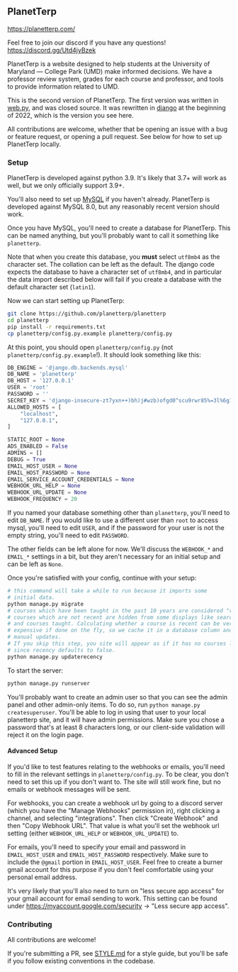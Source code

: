 ## PlanetTerp

<https://planetterp.com/>

Feel free to join our discord if you have any questions! https://discord.gg/Utd4jyBzek

PlanetTerp is a website designed to help students at the University of Maryland — College Park (UMD) make informed decisions. We have a professor review system, grades for each course and professor, and tools to provide information related to UMD.

This is the second version of PlanetTerp. The first version was written in [web.py](https://github.com/webpy/webpy), and was closed source. It was rewritten in [django](https://github.com/django/django) at the beginning of 2022, which is the version you see here.

All contributions are welcome, whether that be opening an issue with a bug or feature request, or opening a pull request. See below for how to set up PlanetTerp locally.

### Setup

PlanetTerp is developed against python 3.9. It's likely that 3.7+ will work as well, but we only officially support 3.9+.

You'll also need to set up [MySQL](https://www.mysql.com/) if you haven't already. PlanetTerp is developed against MySQL 8.0, but any reasonably recent version should work.

Once you have MySQL, you'll need to create a database for PlanetTerp. This can be named anything, but you'll probably want to call it something like `planetterp`.

Note that when you create this database, you **must** select `utf8mb4` as the character set. The collation can be left as the default. The django code expects the database to have a character set of `utf8mb4`, and in particular the data import described below will fail if you create a database with the default character set (`latin1`).

Now we can start setting up PlanetTerp:

```bash
git clone https://github.com/planetterp/planetterp
cd planetterp
pip install -r requirements.txt
cp planetterp/config.py.example planetterp/config.py
```

At this point, you should open `planetterp/config.py` (not `planetterp/config.py.example`!). It should look something like this:

```python
DB_ENGINE = 'django.db.backends.mysql'
DB_NAME = 'planetterp'
DB_HOST = '127.0.0.1'
USER = 'root'
PASSWORD = ''
SECRET_KEY = 'django-insecure-zt7yxn++)bh)j#wzb)ofgd0^scu9rwr85%=3l%6g1zt(cx!t)_'
ALLOWED_HOSTS = [
    "localhost",
    "127.0.0.1",
]

STATIC_ROOT = None
ADS_ENABLED = False
ADMINS = []
DEBUG = True
EMAIL_HOST_USER = None
EMAIL_HOST_PASSWORD = None
EMAIL_SERVICE_ACCOUNT_CREDENTIALS = None
WEBHOOK_URL_HELP = None
WEBHOOK_URL_UPDATE = None
WEBHOOK_FREQUENCY = 20
```

If you named your database something other than `planetterp`, you'll need to edit `DB_NAME`. If you would like to use a different user than `root` to access mysql, you'll need to edit `USER`, and if the password for your user is not the empty string, you'll need to edit `PASSWORD`.

The other fields can be left alone for now. We'll discuss the `WEBHOOK_*` and `EMAIL_*` settings in a bit, but they aren't necessary for an initial setup and can be left as `None`.

Once you're satisfied with your config, continue with your setup:

```bash
# this command will take a while to run because it imports some
# initial data.
python manage.py migrate
# courses which have been taught in the past 10 years are considered "recent".
# courses which are not recent are hidden from some displays like search
# and courses taught. Calculating whether a course is recent can be very
# expensive if done on the fly, so we cache it in a database column and require
# manual updates.
# If you skip this step, you site will appear as if it has no courses loaded,
# since recency defaults to false.
python manage.py updaterecency
```

To start the server:

```bash
python manage.py runserver
```

You'll probably want to create an admin user so that you can see the admin panel and other admin-only items. To do so, run `python manage.py createsuperuser`. You'll be able to log in using that user to your local planetterp site, and it will have admin permissions. Make sure you chose a password that's at least 8 characters long, or our client-side validation will reject it on the login page.

#### Advanced Setup

If you'd like to test features relating to the webhooks or emails, you'll need to fill in the relevant settings in `planetterp/config.py`. To be clear, you don't need to set this up if you don't want to. The site will still work fine, but no emails or webhook messages will be sent.

For webhooks, you can create a webhook url by going to a discord server (which you have the "Manage Webhooks" permission in), right clicking a channel, and selecting "integrations". Then click "Create Webhook" and then "Copy Webhook URL". That value is what you'll set the webhook url setting (either `WEBHOOK_URL_HELP` or `WEBHOOK_URL_UPDATE`) to.

For emails, you'll need to specify your email and password in `EMAIL_HOST_USER` and `EMAIL_HOST_PASSWORD` respectively. Make sure to include the `@gmail` portion in `EMAIL_HOST_USER`. Feel free to create a burner gmail account for this purpose if you don't feel comfortable using your personal email address.

It's very likely that you'll also need to turn on "less secure app access" for your gmail account for email sending to work. This setting can be found under <https://myaccount.google.com/security> -> "Less secure app access".

### Contributing

All contributions are welcome!

If you're submitting a PR, see [STYLE.md](./STYLE.md) for a style guide, but you'll be safe if you follow existing conventions in the codebase.
